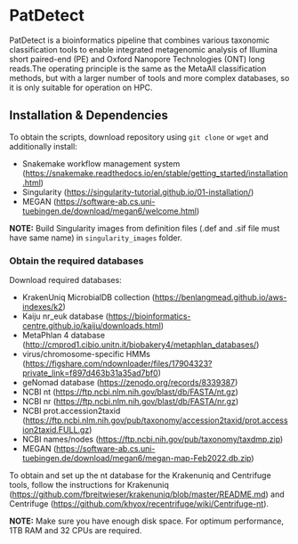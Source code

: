 # PatDetect
PatDetect is a bioinformatics pipeline that combines various taxonomic classification tools to enable integrated metagenomic analysis of Illumina short paired-end (PE) and Oxford Nanopore Technologies (ONT) long reads.The operating principle is the same as the MetaAll classification methods, but with a larger number of tools and more complex databases, so it is only suitable for operation on HPC.

## Installation & Dependencies
To obtain the scripts, download repository using `git clone` or `wget` and additionally install:
- Snakemake workflow management system (https://snakemake.readthedocs.io/en/stable/getting_started/installation.html)
- Singularity (https://singularity-tutorial.github.io/01-installation/)
- MEGAN (https://software-ab.cs.uni-tuebingen.de/download/megan6/welcome.html)
  
**NOTE:** Build Singularity images from definition files (.def and .sif file must have same name) in `singularity_images` folder.

### Obtain the required databases
Download required databases:
- KrakenUniq MicrobialDB collection (https://benlangmead.github.io/aws-indexes/k2)
- Kaiju nr_euk database (https://bioinformatics-centre.github.io/kaiju/downloads.html)
- MetaPhlan 4 database (http://cmprod1.cibio.unitn.it/biobakery4/metaphlan_databases/)
- virus/chromosome-specific HMMs  (https://figshare.com/ndownloader/files/17904323?private_link=f897d463b31a35ad7bf0)
- geNomad database (https://zenodo.org/records/8339387)
- NCBI nt (https://ftp.ncbi.nlm.nih.gov/blast/db/FASTA/nt.gz)
- NCBI nr (https://ftp.ncbi.nlm.nih.gov/blast/db/FASTA/nr.gz)
- NCBI prot.accession2taxid (https://ftp.ncbi.nlm.nih.gov/pub/taxonomy/accession2taxid/prot.accession2taxid.FULL.gz)
- NCBI names/nodes (https://ftp.ncbi.nih.gov/pub/taxonomy/taxdmp.zip)
- MEGAN (https://software-ab.cs.uni-tuebingen.de/download/megan6/megan-map-Feb2022.db.zip)

To obtain and set up the nt database for the Krakenuniq and Centrifuge tools, follow the instructions for Krakenuniq (https://github.com/fbreitwieser/krakenuniq/blob/master/README.md) and Centrifuge (https://github.com/khyox/recentrifuge/wiki/Centrifuge-nt).

  
**NOTE:** Make sure you have enough disk space. For optimum performance, 1TB RAM and 32 CPUs are required. 
